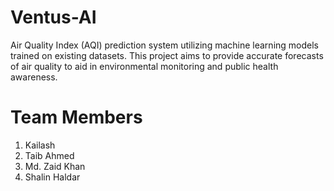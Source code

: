 # Ventus-AI
Air Quality Index (AQI) prediction system utilizing machine learning models trained on existing datasets. This project aims to provide accurate forecasts of air quality to aid in environmental monitoring and public health awareness.

# Team Members
1. Kailash
2. Taib Ahmed 
3. Md. Zaid Khan
4. Shalin Haldar
